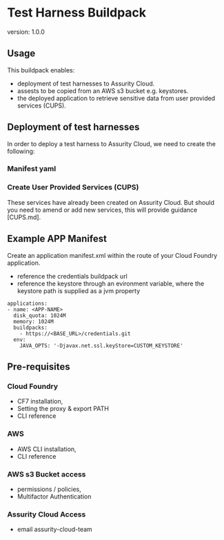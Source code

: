 # Test Harness Buildpack

version: 1.0.0

## Usage
This buildpack enables:
- deployment of test harnesses to Assurity Cloud.
- assests to be copied from an AWS s3 bucket e.g. keystores.
- the deployed application to retrieve sensitive data from user provided services (CUPS).


## Deployment of test harnesses
In order to deploy a test harness to Assurity Cloud, we need to create the following:

### Manifest yaml



### Create User Provided Services (CUPS)
These services have already been created on Assurity Cloud. But should you need to amend or add new services, this will provide guidance [CUPS.md].


## Example APP Manifest
Create an application manifest.xml within the route of your Cloud Foundry application.
- reference the credentials buildpack url
- reference the keystore through an evironment variable, where the keystore path is supplied as a jvm property
```
applications:
- name: <APP-NAME>
  disk_quota: 1024M
  memory: 1024M
  buildpacks:
    - https://<BASE_URL>/credentials.git
  env:
    JAVA_OPTS: '-Djavax.net.ssl.keyStore=CUSTOM_KEYSTORE'
```

## Pre-requisites

### Cloud Foundry
- CF7 installation,
- Setting the proxy & export PATH
- CLI reference

### AWS
- AWS CLI installation,
- CLI reference

### AWS s3 Bucket access
- permissions / policies,
- Multifactor Authentication

### Assurity Cloud Access
- email assurity-cloud-team